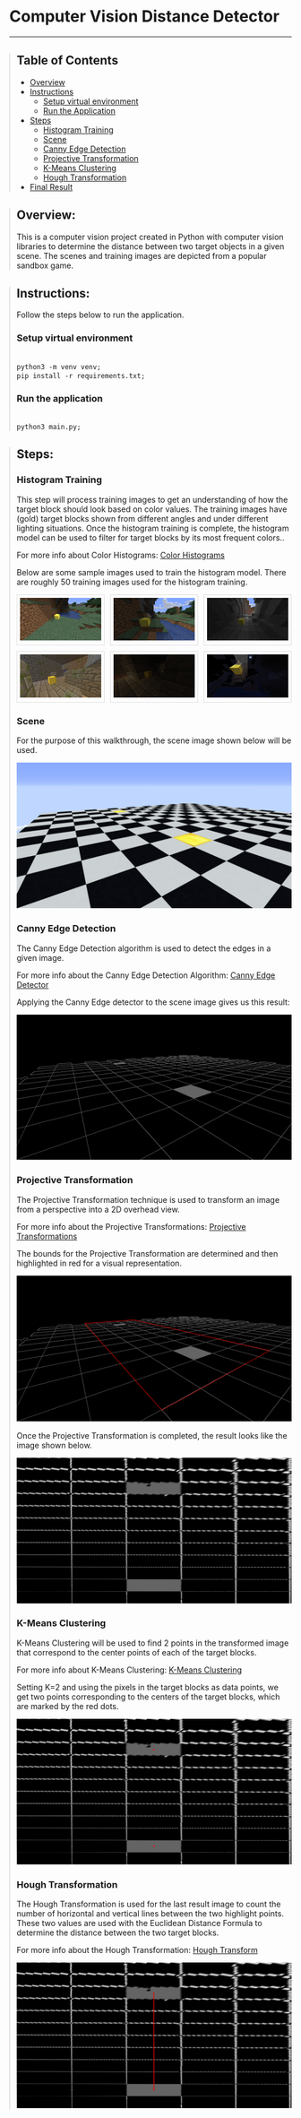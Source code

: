 <h1>Computer Vision Distance Detector</h1>
<hr>

<div style="border-left: 1px solid #ccc; padding-left: 12px;">
<h2>Table of Contents</h2>
<ul>
    <li><a href="#overview">Overview</a></li>
    <li><a href="#instructions">Instructions</a>
        <ul>
            <li><a href="#setup-virtual-environment">Setup virtual environment</a></li>
            <li><a href="#run-app">Run the Application</a></li>
        </ul>
    </li>
    <li><a href="#steps">Steps</a>
        <ul>
            <li><a href="#histogram-training">Histogram Training</a></li>
            <li><a href="#scene">Scene</a></li>
            <li><a href="#canny-edge">Canny Edge Detection</a></li>
            <li><a href="#projective-transformation">Projective Transformation</a></li>
            <li><a href="#k-means">K-Means Clustering</a></li>
            <li><a href="#hough-transform">Hough Transformation</a></li>
        </ul>
    </li>
    <li><a href="#final-result">Final Result</a></li>


</ul>
</div>

<div style="border-left: 1px solid #ccc; padding-left: 12px;" id="overview">
<h2>Overview:</h2>
<p>
This is a computer vision project created in Python with computer vision libraries to
determine the distance between two target objects in a given scene. The scenes and training images
are depicted from a popular sandbox game.
</p>
</div>


<div style="border-left: 1px solid #ccc; padding-left: 12px;" id="instructions">
<h2>Instructions:</h2>

<p>
Follow the steps below to run the application.
</p>

<h3 id="setup-virtual-environment">
Setup virtual environment
</h3>
<pre><code class="language-bash">
python3 -m venv venv;
pip install -r requirements.txt;
</code></pre>

<h3 id="run-app">
Run the application
</h3>
<pre><code class="language-bash">
python3 main.py;
</code></pre>

</div>

<div style="border-left: 1px solid #ccc; padding-left: 12px;" id="steps">
<h2>Steps:</h2>

<h3 id="histogram-training">
Histogram Training
</h3>

<p>
This step will process training images to get an understanding of
how the target block should look based on color values. The training images have (gold) target blocks shown
from different angles and under different lighting situations. Once the histogram training is complete,
the histogram model can be used to filter for target blocks by its most frequent colors..
</p>

<p>For more info about Color Histograms:
    <a href="https://en.wikipedia.org/wiki/https://en.wikipedia.org/wiki/Color_histogram" target="_blank">Color Histograms</a>
</p>

<p>
Below are some sample images used to train the histogram model.
There are roughly 50 training images used for the histogram training.
</p>


<div style="display: grid; grid-template-columns: repeat(3, 1fr); gap: 10px;">
  <div style="border: 1px solid #dddd; padding: 5px;">
    <a href="histogram_training/raw/41.png">
    <img src="histogram_training/raw/41.png" alt="Histogram Image 1" style="width: 100%;">
    </a>
  </div>
 <div style="border: 1px solid #ddd; padding: 5px;">
    <a href="histogram_training/raw/42.png">
    <img src="histogram_training/raw/42.png" alt="Histogram Image 2" style="width: 100%;">
    </a>
  </div>
 <div style="border: 1px solid #ddd; padding: 5px;">
    <a href="histogram_training/raw/43.png">
    <img src="histogram_training/raw/43.png" alt="Histogram Image 3" style="width: 100%;">
    </a>
  </div>
 <div style="border: 1px solid #ddd; padding: 5px;">
    <a href="histogram_training/raw/14.png">
    <img src="histogram_training/raw/14.png" alt="Histogram Image 4" style="width: 100%;">
    </a>
  </div>
 <div style="border: 1px solid #ddd; padding: 5px;">
    <a href="histogram_training/raw/22.png">
    <img src="histogram_training/raw/22.png" alt="Histogram Image 5" style="width: 100%;">
    </a>
  </div>
 <div style="border: 1px solid #ddd; padding: 5px;">
    <a href="histogram_training/raw/33.png">
    <img src="histogram_training/raw/33.png" alt="Histogram Image 6" style="width: 100%;">
    </a>
  </div>

</div>


<h3 id="scene">
Scene
</h3>
<p>
For the purpose of this walkthrough, the scene image shown below will be used.
</p>

<img src="scene/14.png">


<h3 id="canny-edge">
Canny Edge Detection
</h3>
<p>The Canny Edge Detection algorithm is used to detect the edges in a given image.</p>
<p>For more info about the Canny Edge Detection Algorithm:
    <a href="https://en.wikipedia.org/wiki/Canny_edge_detector" target="_blank">Canny Edge
        Detector</a>
</p>
<p>Applying the Canny Edge detector to the scene image gives us this result:</p>
<img src="step_results/r.png">

<h3 id="projective-transformation">
Projective Transformation
</h3>
<p>                        
The Projective Transformation technique is used to transform an image from a perspective
into a 2D overhead view.
</p>

<p>For more info about the Projective Transformations:
    <a href="https://www.graphicsmill.com/docs/gm5/Transformations.htm" target="_blank">Projective Transformations</a>
</p>

<p>                        
The bounds for the Projective Transformation are determined and then highlighted in red for a visual representation.
</p>
<img src="step_results/r_lined.png">

<p>                        
Once the Projective Transformation is completed, the result looks like the image shown below.
</p>
<img src="step_results/transformed.png">


<h3 id="k-means">
K-Means Clustering
</h3>
<p>
K-Means Clustering will be used to find 2 points in the transformed image that
correspond to the center points of each of the target blocks.
</p>

<p>For more info about K-Means Clustering:
    <a href="https://en.wikipedia.org/wiki/K-means_clustering" target="_blank">K-Means Clustering</a>
</p>
<p>Setting K=2 and using the pixels in the target blocks as data points, we get two points corresponding to the centers 
of the target blocks, which are marked by the red dots.
</p>

<img src="step_results/kmeans_centers.png">

<h3 id="hough-transform">
Hough Transformation
</h3>

<p>
The Hough Transformation is used for the last result image to count the number of horizontal and vertical lines between the two highlight
points. These two values are used with the Euclidean Distance Formula to determine the distance between the two target blocks.
</p>

<p>For more info about the Hough Transformation:
    <a href="https://en.wikipedia.org/wiki/Hough_transform" target="_blank">Hough Transform</a>
</p>

<img src="step_results/hough_lined.png">
</div>
